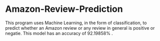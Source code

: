 # Amazon-Review-Prediction
This program uses Machine Learning, in the form of classification, to predict whether an Amazon review or any review in general is positive or negatie. This model has an accuracy of  92.19858% .
